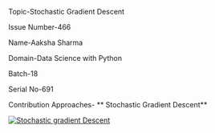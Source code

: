 Topic-Stochastic Gradient Descent

Issue Number-466

Name-Aaksha Sharma

Domain-Data Science with Python

Batch-18

Serial No-691

Contribution Approaches- ** Stochastic Gradient Descent**

[![Stochastic gradient Descent]()](https://drive.google.com/drive/u/0/folders/1GOyref9oRNgfGhSXLzm5PgSC0shLtfE4)
